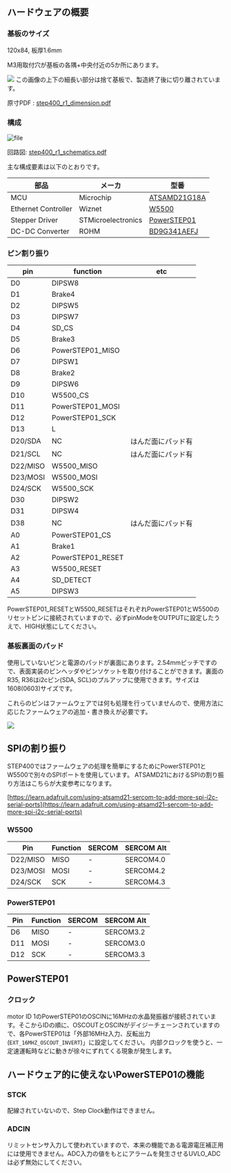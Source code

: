 ## ハードウェアの概要
### 基板のサイズ
120x84, 板厚1.6mm

M3用取付穴が基板の各隅+中央付近の5か所にあります。

![](https://ponoor.com/cms/wp-content/uploads/2020/08/step400-dimension-800x661.png)
この画像の上下の細長い部分は捨て基板で、製造終了後に切り離されています。

原寸PDF : [step400_r1_dimension.pdf](https://github.com/ponoor/STEP400/blob/master/hardware/step400_r1_dimension.pdf "step400_r1_dimension")

### 構成

![file](https://ponoor.com/cms/wp-content/uploads/2020/08/image-1648386258465.png)

回路図: [step400_r1_schematics.pdf](https://github.com/ponoor/STEP400/blob/master/hardware/step400_r1_schematics.pdf)

主な構成要素は以下のとおりです。

| 部品 | メーカ | 型番 |
|--------|-----------|--------|
| MCU | Microchip | [ATSAMD21G18A](https://www.microchip.com/wwwproducts/en/ATsamd21g18) |
| Ethernet Controller | Wiznet | [W5500](https://www.wiznet.io/product-item/w5500/) |
| Stepper Driver | STMicroelectronics | [PowerSTEP01](https://www.st.com/ja/motor-drivers/powerstep01.html) |
| DC-DC Converter | ROHM | [BD9G341AEFJ](https://www.rohm.co.jp/products/power-management/switching-regulators/integrated-fet/buck-converters-nonsynchronous/bd9g341aefj-product) |

### ピン割り振り

| pin | function | etc |
|-----|----------|-----|
| D0 | DIPSW8 |  |
| D1 | Brake4 |  |
| D2 | DIPSW5 |  |
| D3 | DIPSW7 |  |
| D4 | SD_CS |  |
| D5 | Brake3 |  |
| D6 | PowerSTEP01_MISO |  |
| D7 | DIPSW1 |  |
| D8 | Brake2 |  |
| D9 | DIPSW6 |  |
| D10 | W5500_CS |  |
| D11 | PowerSTEP01_MOSI |  |
| D12 | PowerSTEP01_SCK |  |
| D13 | L |  |
| D20/SDA | NC | はんだ面にパッド有 |
| D21/SCL | NC | はんだ面にパッド有 |
| D22/MISO | W5500_MISO |  |
| D23/MOSI | W5500_MOSI |  |
| D24/SCK | W5500_SCK |  |
| D30 | DIPSW2 |  |
| D31 | DIPSW4 |  |
| D38 | NC | はんだ面にパッド有 |
| A0 | PowerSTEP01_CS |  |
| A1 | Brake1 |  |
| A2 | PowerSTEP01_RESET |  |
| A3 | W5500_RESET |  |
| A4 | SD_DETECT |  |
| A5 | DIPSW3 |  |

PowerSTEP01_RESETとW5500_RESETはそれぞれPowerSTEP01とW5500のリセットピンに接続されていますので、必ずpinModeをOUTPUTに設定したうえで、HIGH状態にしてください。

### 基板裏面のパッド
使用していないピンと電源のパッドが裏面にあります。2.54mmピッチですので、表面実装のピンヘッダやピンソケットを取り付けることができます。裏面のR35, R36はi2cピン(SDA, SCL)のプルアップに使用できます。サイズは1608(0603)サイズです。

これらのピンはファームウェアでは何も処理を行っていませんので、使用方法に応じたファームウェアの追加・書き換えが必要です。

![](https://ponoor.com/cms/wp-content/uploads/2020/08/step400-pads-800x533.jpg)

## SPIの割り振り
STEP400ではファームウェアの処理を簡単にするためにPowerSTEP01とW5500で別々のSPIポートを使用しています。
ATSAMD21におけるSPIの割り振り方法はこちらが大変参考になります。

[https://learn.adafruit.com/using-atsamd21-sercom-to-add-more-spi-i2c-serial-ports](https://learn.adafruit.com/using-atsamd21-sercom-to-add-more-spi-i2c-serial-ports)

### W5500

| Pin | Function | SERCOM | SERCOM Alt |
|-----|----------|--------|------------|
| D22/MISO | MISO | - | SERCOM4.0 |
| D23/MOSI | MOSI | - | SERCOM4.2 |
| D24/SCK | SCK | - | SERCOM4.3 |

### PowerSTEP01

| Pin | Function | SERCOM | SERCOM Alt |
|-----|----------|--------|------------|
| D6 | MISO | - | SERCOM3.2 |
| D11 | MOSI | - | SERCOM3.0 |
| D12 | SCK | - | SERCOM3.3 |

## PowerSTEP01

### クロック

motor ID 1のPowerSTEP01のOSCINに16MHzの水晶発振器が接続されています。そこからIDの順に、OSCOUTとOSCINがデイジーチェーンされていますので、各PowerSTEP01は「外部16MHz入力、反転出力(`EXT_16MHZ_OSCOUT_INVERT`)」に設定してください。 内部クロックを使うと、一定速運転時などに動きが徐々にずれてくる現象が発生します。

## ハードウェア的に使えないPowerSTEP01の機能

### STCK

配線されていないので、Step Clock動作はできません。

### ADCIN

リミットセンサ入力して使われていますので、本来の機能である電源電圧補正用には使用できません。ADC入力の値をもとにアラームを発生させるUVLO_ADCは必ず無効にしてください。